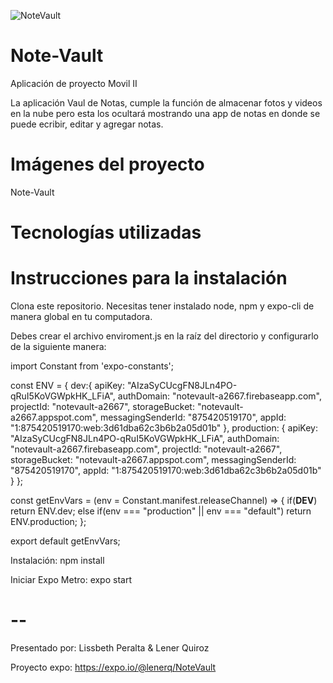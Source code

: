    ![NoteVault](https://user-images.githubusercontent.com/55729897/114631309-933a9d00-9c79-11eb-8574-f8f90d81aa1b.jpeg)
# Note-Vault
Aplicación de proyecto Movil II 

La aplicación Vaul de Notas, cumple la función de almacenar fotos y videos en la nube
pero esta los ocultará mostrando una app de notas en donde se puede ecribir, editar y agregar notas. 


# Imágenes del proyecto
Note-Vault 

# Tecnologías utilizadas

# Instrucciones para la instalación
Clona este repositorio. Necesitas tener instalado node, npm y expo-cli de manera global en tu computadora.

Debes crear el archivo enviroment.js en la raíz del directorio y configurarlo de la siguiente manera:

import Constant from 'expo-constants';

const ENV = {
    dev:{
        apiKey: "AIzaSyCUcgFN8JLn4PO-qRuI5KoVGWpkHK_LFiA",
        authDomain: "notevault-a2667.firebaseapp.com",
        projectId: "notevault-a2667",
        storageBucket: "notevault-a2667.appspot.com",
        messagingSenderId: "875420519170",
        appId: "1:875420519170:web:3d61dba62c3b6b2a05d01b"
    },
    production: {
        apiKey: "AIzaSyCUcgFN8JLn4PO-qRuI5KoVGWpkHK_LFiA",
        authDomain: "notevault-a2667.firebaseapp.com",
        projectId: "notevault-a2667",
        storageBucket: "notevault-a2667.appspot.com",
        messagingSenderId: "875420519170",
        appId: "1:875420519170:web:3d61dba62c3b6b2a05d01b" 
    }
};

const getEnvVars = (env = Constant.manifest.releaseChannel) => {
    if(__DEV__) return ENV.dev;
    else if(env === "production" || env === "default") return ENV.production;
};

export default getEnvVars;




Instalación:
npm install

Iniciar Expo Metro:
expo start

# --
Presentado por: Lissbeth Peralta & Lener Quiroz

Proyecto expo: https://expo.io/@lenerq/NoteVault
